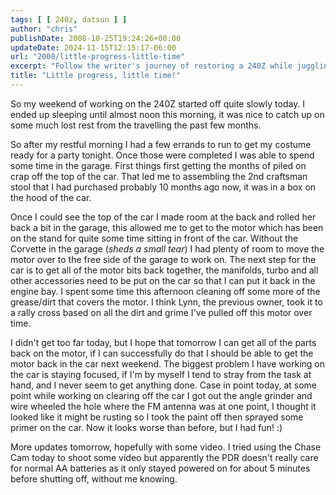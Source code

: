 ```yaml
---
tags: [ [ 240z, datsun ] ]
author: "chris"
publishDate: 2008-10-25T19:24:26+00:00
updateDate: 2024-11-15T12:15:17-06:00
url: "2008/little-progress-little-time"
excerpt: "Follow the writer's journey of restoring a 240Z while juggling weekend chores, complete with blunders, fun moments and optimism for progress."
title: "Little progress, little time!"
---
```


So my weekend of working on the 240Z started off quite slowly today. I ended up sleeping until almost noon this morning, it was nice to catch up on some much lost rest from the travelling the past few months.

So after my restful morning I had a few errands to run to get my costume ready for a party tonight. Once those were completed I was able to spend some time in the garage. First things first getting the months of piled on crap off the top of the car. That led me to assembling the 2nd craftsman stool that I had purchased probably 10 months ago now, it was in a box on the hood of the car.

Once I could see the top of the car I made room at the back and rolled her back a bit in the garage, this allowed me to get to the motor which has been on the stand for quite some time sitting in front of the car. Without the Corvette in the garage (*sheds a small tear*) I had plenty of room to move the motor over to the free side of the garage to work on. The next step for the car is to get all of the motor bits back together, the manifolds, turbo and all other accessories need to be put on the car so that I can put it back in the engine bay. I spent some time this afternoon cleaning off some more of the grease/dirt that covers the motor. I think Lynn, the previous owner, took it to a rally cross based on all the dirt and grime I've pulled off this motor over time.

I didn't get too far today, but I hope that tomorrow I can get all of the parts back on the motor, if I can successfully do that I should be able to get the motor back in the car next weekend. The biggest problem I have working on the car is staying focused, if I'm by myself I tend to stray from the task at hand, and I never seem to get anything done. Case in point today, at some point while working on clearing off the car I got out the angle grinder and wire wheeled the hole where the FM antenna was at one point, I thought it looked like it might be rusting so I took the paint off then sprayed some primer on the car. Now it looks worse than before, but I had fun! :)

More updates tomorrow, hopefully with some video. I tried using the Chase Cam today to shoot some video but apparently the PDR doesn't really care for normal AA batteries as it only stayed powered on for about 5 minutes before shutting off, without me knowing.
